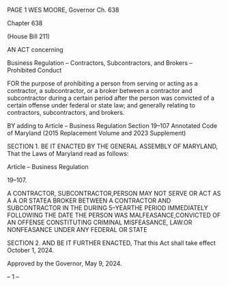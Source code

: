 PAGE 1
WES MOORE, Governor Ch. 638

Chapter 638

(House Bill 211)

AN ACT concerning

Business Regulation – Contractors, Subcontractors, and Brokers – Prohibited
Conduct

FOR the purpose of prohibiting a person from serving or acting as a contractor, a
subcontractor, or a broker between a contractor and subcontractor during a certain
period after the person was convicted of a certain offense under federal or state law;
and generally relating to contractors, subcontractors, and brokers.

BY adding to
Article – Business Regulation
Section 19–107
Annotated Code of Maryland
(2015 Replacement Volume and 2023 Supplement)

SECTION 1. BE IT ENACTED BY THE GENERAL ASSEMBLY OF MARYLAND,
That the Laws of Maryland read as follows:

Article – Business Regulation

19–107.

A CONTRACTOR, SUBCONTRACTOR,PERSON MAY NOT SERVE OR ACT AS A A OR
STATEA BROKER BETWEEN A CONTRACTOR AND SUBCONTRACTOR IN THE DURING
5–YEARTHE PERIOD IMMEDIATELY FOLLOWING THE DATE THE PERSON WAS
MALFEASANCE,CONVICTED OF AN OFFENSE CONSTITUTING CRIMINAL
MISFEASANCE, LAW.OR NONFEASANCE UNDER ANY FEDERAL OR STATE

SECTION 2. AND BE IT FURTHER ENACTED, That this Act shall take effect
October 1, 2024.

Approved by the Governor, May 9, 2024.

– 1 –